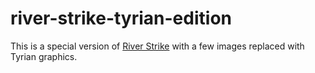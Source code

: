 # river-strike-tyrian-edition
This is a special version of [River Strike](https://github.com/haroldo-ok/river-strike) with a few images replaced with Tyrian graphics.
